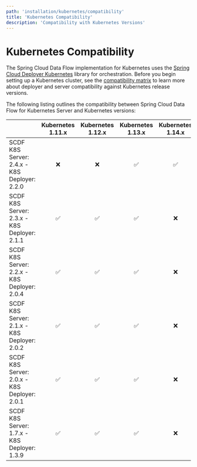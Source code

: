 ```yaml
---
path: 'installation/kubernetes/compatibility'
title: 'Kubernetes Compatibility'
description: 'Compatibility with Kubernetes Versions'
---
```


# Kubernetes Compatibility

The Spring Cloud Data Flow implementation for Kubernetes uses the
[Spring Cloud Deployer
Kubernetes](https://github.com/spring-cloud/spring-cloud-deployer-kubernetes)
library for orchestration. Before you begin setting up a Kubernetes
cluster, see the [compatibility
matrix](https://github.com/spring-cloud/spring-cloud-deployer-kubernetes#kubernetes-compatibility)
to learn more about deployer and server compatibility against Kubernetes
release versions.

The following listing outlines the compatibility between Spring Cloud
Data Flow for Kubernetes Server and Kubernetes versions:

|                                              | Kubernetes 1.11.x | Kubernetes 1.12.x | Kubernetes 1.13.x | Kubernetes 1.14.x |
| -------------------------------------------- | :---------------: | :---------------: | :---------------: | :---------------: |
| SCDF K8S Server: 2.4.x - K8S Deployer: 2.2.0 |        ❌         |        ❌         |        ✅         |        ✅         |
| SCDF K8S Server: 2.3.x - K8S Deployer: 2.1.1 |        ✅         |        ✅         |        ✅         |        ❌         |
| SCDF K8S Server: 2.2.x - K8S Deployer: 2.0.4 |        ✅         |        ✅         |        ✅         |        ❌         |
| SCDF K8S Server: 2.1.x - K8S Deployer: 2.0.2 |        ✅         |        ✅         |        ✅         |        ❌         |
| SCDF K8S Server: 2.0.x - K8S Deployer: 2.0.1 |        ✅         |        ✅         |        ✅         |        ❌         |
| SCDF K8S Server: 1.7.x - K8S Deployer: 1.3.9 |        ✅         |        ✅         |        ✅         |        ❌         |
